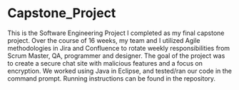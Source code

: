 # Capstone_Project
This is the Software Engineering Project I completed as my final capstone project. Over the course of 16 weeks, my team and I utilized Agile methodologies in Jira and Confluence to rotate weekly responsibilities from Scrum Master, QA, programmer and designer. The goal of the project was to create a secure chat site with malicious features and a focus on encryption. We worked using Java in Eclipse, and tested/ran our code in the command prompt. Running instructions can be found in the repository.
